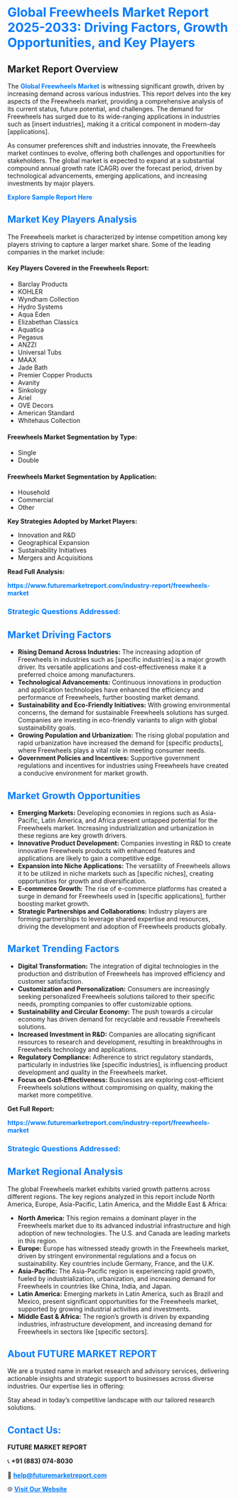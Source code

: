 <h1 style="color: #007BFF;">Global Freewheels Market Report 2025-2033: Driving Factors, Growth Opportunities, and Key Players</h1>

<section id="overview">
<h2>Market Report Overview</h2>
<p>The <a href="https://www.futuremarketreport.com/industry-report/freewheels-market" style="color: #007BFF; text-decoration: none;"><strong>Global Freewheels Market</strong></a> is witnessing significant growth, driven by increasing demand across various industries. This report delves into the key aspects of the Freewheels market, providing a comprehensive analysis of its current status, future potential, and challenges. The demand for Freewheels has surged due to its wide-ranging applications in industries such as [insert industries], making it a critical component in modern-day [applications].</p>
<p>As consumer preferences shift and industries innovate, the Freewheels market continues to evolve, offering both challenges and opportunities for stakeholders. The global market is expected to expand at a substantial compound annual growth rate (CAGR) over the forecast period, driven by technological advancements, emerging applications, and increasing investments by major players.</p>
</section>

<section id="overview">
<p><a href="https://www.futuremarketreport.com/request-sample/reportId=33530" style="color: #007BFF; text-decoration: none;"><strong>Explore Sample Report Here</strong></a></p>
</section>

<section id="key-players">
<h2 style="color: #007BFF;">Market Key Players Analysis</h2>
<p>The Freewheels market is characterized by intense competition among key players striving to capture a larger market share. Some of the leading companies in the market include:</p>
<h4>Key Players Covered in the Freewheels Report:</h4>
<ul><li>Barclay Products</li><li>KOHLER</li><li>Wyndham Collection</li><li>Hydro Systems</li><li>Aqua Eden</li><li>Elizabethan Classics</li><li>Aquatica</li><li>Pegasus</li><li>ANZZI</li><li>Universal Tubs</li><li>MAAX</li><li>Jade Bath</li><li>Premier Copper Products</li><li>Avanity</li><li>Sinkology</li><li>Ariel</li><li>OVE Decors</li><li>American Standard</li><li>Whitehaus Collection</li></ul>
<h4>Freewheels Market Segmentation by Type:</h4>
<ul><li>Single</li><li>Double</li></ul>

<h4>Freewheels Market Segmentation by Application:</h4>
<ul><li>Household</li><li>Commercial</li><li>Other</li></ul>
<p><strong>Key Strategies Adopted by Market Players:</strong></p>
<ul>
<li>Innovation and R&D</li>
<li>Geographical Expansion</li>
<li>Sustainability Initiatives</li>
<li>Mergers and Acquisitions</li>
</ul>
</section>

<section>
<p><strong>Read Full Analysis: </strong></p><a href="https://www.futuremarketreport.com/industry-report/freewheels-market" style="color: #007BFF; text-decoration: none;"><strong>https://www.futuremarketreport.com/industry-report/freewheels-market</strong></a>
<h3 style="color: #007BFF;">Strategic Questions Addressed:</h3>
</section>

<section id="driving-factors">
<h2 style="color: #007BFF;">Market Driving Factors</h2>
<ul>
<li><strong>Rising Demand Across Industries:</strong> The increasing adoption of Freewheels in industries such as [specific industries] is a major growth driver. Its versatile applications and cost-effectiveness make it a preferred choice among manufacturers.</li>
<li><strong>Technological Advancements:</strong> Continuous innovations in production and application technologies have enhanced the efficiency and performance of Freewheels, further boosting market demand.</li>
<li><strong>Sustainability and Eco-Friendly Initiatives:</strong> With growing environmental concerns, the demand for sustainable Freewheels solutions has surged. Companies are investing in eco-friendly variants to align with global sustainability goals.</li>
<li><strong>Growing Population and Urbanization:</strong> The rising global population and rapid urbanization have increased the demand for [specific products], where Freewheels plays a vital role in meeting consumer needs.</li>
<li><strong>Government Policies and Incentives:</strong> Supportive government regulations and incentives for industries using Freewheels have created a conducive environment for market growth.</li>
</ul>
</section>

<section id="growth-opportunities">
<h2 style="color: #007BFF;">Market Growth Opportunities</h2>
<ul>
<li><strong>Emerging Markets:</strong> Developing economies in regions such as Asia-Pacific, Latin America, and Africa present untapped potential for the Freewheels market. Increasing industrialization and urbanization in these regions are key growth drivers.</li>
<li><strong>Innovative Product Development:</strong> Companies investing in R&D to create innovative Freewheels products with enhanced features and applications are likely to gain a competitive edge.</li>
<li><strong>Expansion into Niche Applications:</strong> The versatility of Freewheels allows it to be utilized in niche markets such as [specific niches], creating opportunities for growth and diversification.</li>
<li><strong>E-commerce Growth:</strong> The rise of e-commerce platforms has created a surge in demand for Freewheels used in [specific applications], further boosting market growth.</li>
<li><strong>Strategic Partnerships and Collaborations:</strong> Industry players are forming partnerships to leverage shared expertise and resources, driving the development and adoption of Freewheels products globally.</li>
</ul>
</section>

<section id="trending-factors">
<h2 style="color: #007BFF;">Market Trending Factors</h2>
<ul>
<li><strong>Digital Transformation:</strong> The integration of digital technologies in the production and distribution of Freewheels has improved efficiency and customer satisfaction.</li>
<li><strong>Customization and Personalization:</strong> Consumers are increasingly seeking personalized Freewheels solutions tailored to their specific needs, prompting companies to offer customizable options.</li>
<li><strong>Sustainability and Circular Economy:</strong> The push towards a circular economy has driven demand for recyclable and reusable Freewheels solutions.</li>
<li><strong>Increased Investment in R&D:</strong> Companies are allocating significant resources to research and development, resulting in breakthroughs in Freewheels technology and applications.</li>
<li><strong>Regulatory Compliance:</strong> Adherence to strict regulatory standards, particularly in industries like [specific industries], is influencing product development and quality in the Freewheels market.</li>
<li><strong>Focus on Cost-Effectiveness:</strong> Businesses are exploring cost-efficient Freewheels solutions without compromising on quality, making the market more competitive.</li>
</ul>
</section>

<section>
<p><strong>Get Full Report: </strong></p><a href="https://www.futuremarketreport.com/industry-report/freewheels-market" style="color: #007BFF; text-decoration: none;"><strong>https://www.futuremarketreport.com/industry-report/freewheels-market</strong></a>
<h3 style="color: #007BFF;">Strategic Questions Addressed:</h3>
</section>


<section id="regional-analysis">
<h2 style="color: #007BFF;">Market Regional Analysis</h2>
<p>The global Freewheels market exhibits varied growth patterns across different regions. The key regions analyzed in this report include North America, Europe, Asia-Pacific, Latin America, and the Middle East & Africa:</p>
<ul>
<li><strong>North America:</strong> This region remains a dominant player in the Freewheels market due to its advanced industrial infrastructure and high adoption of new technologies. The U.S. and Canada are leading markets in this region.</li>
<li><strong>Europe:</strong> Europe has witnessed steady growth in the Freewheels market, driven by stringent environmental regulations and a focus on sustainability. Key countries include Germany, France, and the U.K.</li>
<li><strong>Asia-Pacific:</strong> The Asia-Pacific region is experiencing rapid growth, fueled by industrialization, urbanization, and increasing demand for Freewheels in countries like China, India, and Japan.</li>
<li><strong>Latin America:</strong> Emerging markets in Latin America, such as Brazil and Mexico, present significant opportunities for the Freewheels market, supported by growing industrial activities and investments.</li>
<li><strong>Middle East & Africa:</strong> The region’s growth is driven by expanding industries, infrastructure development, and increasing demand for Freewheels in sectors like [specific sectors].</li>
</ul>
</section>

<footer>
<h2 style="color: #007BFF;">About FUTURE MARKET REPORT</h2>
<p>We are a trusted name in market research and advisory services, delivering actionable insights and strategic support to businesses across diverse industries. Our expertise lies in offering:</p>

<p>Stay ahead in today’s competitive landscape with our tailored research solutions.</p>

<h2 style="color: #007BFF;">Contact Us:</h2>
<p><strong>FUTURE MARKET REPORT</strong></p>
<p>📞 <strong>+91 (883) 074-8030</strong></p>
<p>📧 <strong><a href="mailto:help@futuremarketreport.com" style="color: #007BFF;">help@futuremarketreport.com</a></strong></p>
<p>🌐 <strong><a href="https://www.futuremarketreport.com/" style="color: #007BFF;">Visit Our Website</a></strong></p>
</footer>